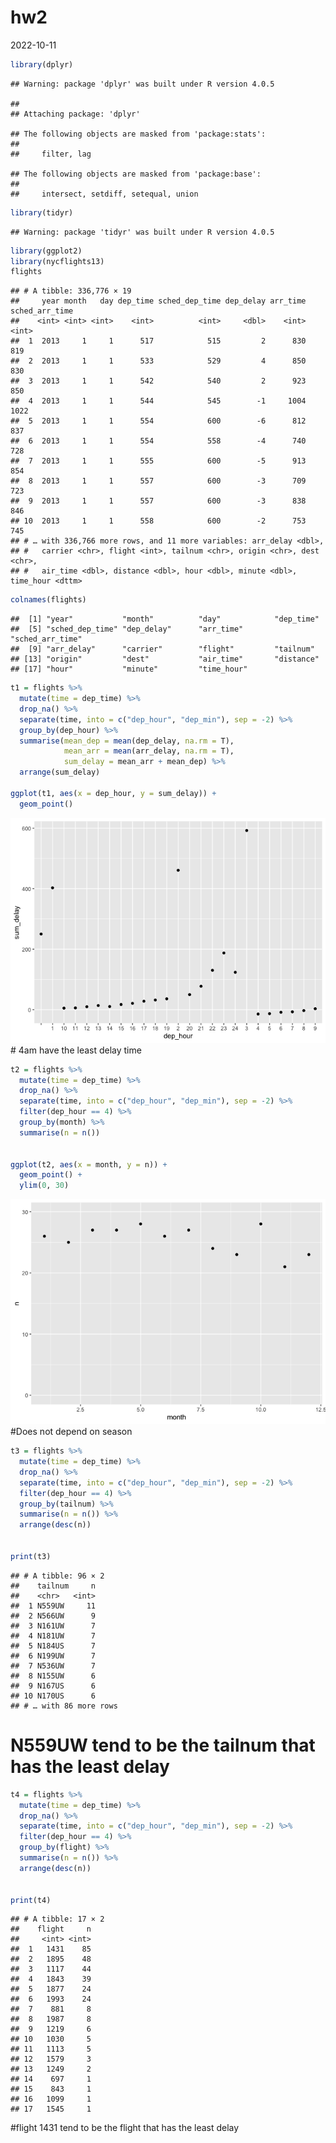 hw2
================
2022-10-11

``` r
library(dplyr)
```

    ## Warning: package 'dplyr' was built under R version 4.0.5

    ## 
    ## Attaching package: 'dplyr'

    ## The following objects are masked from 'package:stats':
    ## 
    ##     filter, lag

    ## The following objects are masked from 'package:base':
    ## 
    ##     intersect, setdiff, setequal, union

``` r
library(tidyr)
```

    ## Warning: package 'tidyr' was built under R version 4.0.5

``` r
library(ggplot2)
library(nycflights13)
flights
```

    ## # A tibble: 336,776 × 19
    ##     year month   day dep_time sched_dep_time dep_delay arr_time sched_arr_time
    ##    <int> <int> <int>    <int>          <int>     <dbl>    <int>          <int>
    ##  1  2013     1     1      517            515         2      830            819
    ##  2  2013     1     1      533            529         4      850            830
    ##  3  2013     1     1      542            540         2      923            850
    ##  4  2013     1     1      544            545        -1     1004           1022
    ##  5  2013     1     1      554            600        -6      812            837
    ##  6  2013     1     1      554            558        -4      740            728
    ##  7  2013     1     1      555            600        -5      913            854
    ##  8  2013     1     1      557            600        -3      709            723
    ##  9  2013     1     1      557            600        -3      838            846
    ## 10  2013     1     1      558            600        -2      753            745
    ## # … with 336,766 more rows, and 11 more variables: arr_delay <dbl>,
    ## #   carrier <chr>, flight <int>, tailnum <chr>, origin <chr>, dest <chr>,
    ## #   air_time <dbl>, distance <dbl>, hour <dbl>, minute <dbl>, time_hour <dttm>

``` r
colnames(flights)
```

    ##  [1] "year"           "month"          "day"            "dep_time"      
    ##  [5] "sched_dep_time" "dep_delay"      "arr_time"       "sched_arr_time"
    ##  [9] "arr_delay"      "carrier"        "flight"         "tailnum"       
    ## [13] "origin"         "dest"           "air_time"       "distance"      
    ## [17] "hour"           "minute"         "time_hour"

``` r
t1 = flights %>% 
  mutate(time = dep_time) %>% 
  drop_na() %>% 
  separate(time, into = c("dep_hour", "dep_min"), sep = -2) %>% 
  group_by(dep_hour) %>% 
  summarise(mean_dep = mean(dep_delay, na.rm = T),
            mean_arr = mean(arr_delay, na.rm = T),
            sum_delay = mean_arr + mean_dep) %>% 
  arrange(sum_delay) 

ggplot(t1, aes(x = dep_hour, y = sum_delay)) +
  geom_point()
```

![](README_files/figure-gfm/unnamed-chunk-2-1.png)<!-- --> \# 4am have
the least delay time

``` r
t2 = flights %>% 
  mutate(time = dep_time) %>% 
  drop_na() %>% 
  separate(time, into = c("dep_hour", "dep_min"), sep = -2) %>% 
  filter(dep_hour == 4) %>% 
  group_by(month) %>% 
  summarise(n = n())


ggplot(t2, aes(x = month, y = n)) +
  geom_point() + 
  ylim(0, 30)
```

![](README_files/figure-gfm/unnamed-chunk-3-1.png)<!-- --> \#Does not
depend on season

``` r
t3 = flights %>% 
  mutate(time = dep_time) %>% 
  drop_na() %>% 
  separate(time, into = c("dep_hour", "dep_min"), sep = -2) %>% 
  filter(dep_hour == 4) %>% 
  group_by(tailnum) %>% 
  summarise(n = n()) %>% 
  arrange(desc(n))


print(t3)
```

    ## # A tibble: 96 × 2
    ##    tailnum     n
    ##    <chr>   <int>
    ##  1 N559UW     11
    ##  2 N566UW      9
    ##  3 N161UW      7
    ##  4 N181UW      7
    ##  5 N184US      7
    ##  6 N199UW      7
    ##  7 N536UW      7
    ##  8 N155UW      6
    ##  9 N167US      6
    ## 10 N170US      6
    ## # … with 86 more rows

# N559UW tend to be the tailnum that has the least delay

``` r
t4 = flights %>% 
  mutate(time = dep_time) %>% 
  drop_na() %>% 
  separate(time, into = c("dep_hour", "dep_min"), sep = -2) %>% 
  filter(dep_hour == 4) %>% 
  group_by(flight) %>% 
  summarise(n = n()) %>% 
  arrange(desc(n))


print(t4)
```

    ## # A tibble: 17 × 2
    ##    flight     n
    ##     <int> <int>
    ##  1   1431    85
    ##  2   1895    48
    ##  3   1117    44
    ##  4   1843    39
    ##  5   1877    24
    ##  6   1993    24
    ##  7    881     8
    ##  8   1987     8
    ##  9   1219     6
    ## 10   1030     5
    ## 11   1113     5
    ## 12   1579     3
    ## 13   1249     2
    ## 14    697     1
    ## 15    843     1
    ## 16   1099     1
    ## 17   1545     1

\#flight 1431 tend to be the flight that has the least delay
